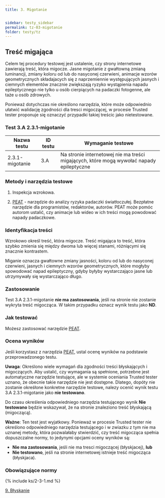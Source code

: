 ```yaml
---
title: 3. Migotanie


sidebar: testy_sidebar
permalink: tz-03-migotanie
folder: testy/tz
---
```




## Treść migająca

Celem tej procedury testowej jest ustalenie, czy strony internetowe zawierają treść, która migocze. Jasne migotanie z gwałtowną zmianą luminancji, zmiany koloru od lub do nasyconej czerwieni, animacje wzorów geometrycznych składajacych się z naprzemiennie występujących jasnych i ciemnych elementów znacznie zwiększają ryzyko wystąpienia napadu epileptycznego nie tylko u osób cierpiących na padaczki fotogenne, ale taże u osób zdrowych.

Ponieważ dotychczas nie określono narzędzia, które może odpowiednio ułatwić walidację zgodności dla tresci migoczącej, w procesie Trusted tester proponuje się oznaczyć przypadki takiej treścic jako nietestowane.

### Test 3.A 2.3.1-migotanie

| Nazwa testu | ID testu | Wymaganie testowe |
|------------------------|---------|------------------------------------------|
| 2.3.1-migotanie | 3.A     | Na stronie internetowej nie ma treści migających, które mogą wywołać napady epileptyczne |


### Metody i narzędzia testowe 

1.	Inspekcja wzrokowa.

2.	[PEAT](https://trace.umd.edu/peat) - narzędzie do analizy ryzyka padaczki światłoczułej. Bezpłatne narzędzie dla programistów, redaktorów, autorów. PEAT może pomóc autorom ustalić, czy animacje lub wideo w ich treści mogą powodować napady padaczkowe.

### Identyfikacja treści
Wzrokowo określ treść, która migocze. Treść migająca to treść, która szybko zmienia się między dwoma lub więcej stanami, różniącymi się znacznie kontrastem.


Miganie oznacza gwałtowne zmiany jasności, koloru od lub do nasyconej czerwieni, jasnych i ciemnych wzorów geometrycznych, które mogłyby spowodować napad epileptyczny, gdyby byłyby wystarczająco jasne lub utrzymywały się wystarczająco długo.


### Zastosowanie

Test 3.A 2.3.1-migotanie  **nie ma zastosowania**, jeśli na stronie nie zostanie wykryta treść migocząca. W takim przypadku oznacz wynik testu jako **ND**. 

### Jak testować
Możesz zastosować narzędzie [PEAT](https://trace.umd.edu/peat).


### Ocena wyników
Jeśli korzystasz z narzędzia [PEAT](https://trace.umd.edu/peat), ustal ocenę wyników na podstawie przeprowadzonego testu.

**Uwaga**: Określono wiele wymagań dla zgodności treści błyskających i migoczących. Aby ustalić, czy wymagania są spełnione, potrzebne jest automatyczne narzędzie testujące, ale w systemie oceniania Trusted tester uznano, że obecnie takie narzędzie nie jest dostępne. Dlatego, dopóty nie zostanie okreśłone konkretne narzędzie testowe, nalezy ocenić wynik testu 3.A 2.3.1-migotanie jako **nie testowano**. 

Do czasu określenia odpowiedniego narzędzia testującego wynik **Nie testowano** będzie wskazywał, że na stronie znaleziono treść błyskającą (migoczącą).

**Ważne**: Ten test jest wyjatkowy. Ponieważ w procesie Trusted tester nie określono odpowiedniego narzędzia testującego i w zwiazku z tym nie ma uznanej metody, która pozwalałaby stwierdzić, czy treść migocząca spełnia dopuszczalne normy, to jedynymi opcjami oceny wyników są: 

-	**Nie ma zastosowania**, jeśli nie ma tresci migoczącej (błyskjacej), **lub**
-	**Nie testowano**, jeśli na stronie internetowej istnieje treść migocząca (błyskjaca).

### Obowiązujące normy

{% include ks/2-3-1.md %}

[9. Błyskanie](ICT-09-blyskanie)                                                                                                
